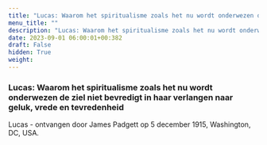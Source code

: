 ```yaml
---
title: "Lucas: Waarom het spiritualisme zoals het nu wordt onderwezen de ziel niet bevredigt in haar verlangen naar geluk, vrede en tevredenheid"
menu_title: ""
description: "Lucas: Waarom het spiritualisme zoals het nu wordt onderwezen de ziel niet bevredigt in haar verlangen naar geluk, vrede en tevredenheid"
date: 2023-09-01 06:00:01+00:382
draft: False
hidden: True
weight:
---
```

### Lucas: Waarom het spiritualisme zoals het nu wordt onderwezen de ziel niet bevredigt in haar verlangen naar geluk, vrede en tevredenheid

Lucas - ontvangen door James Padgett op 5 december 1915, Washington, DC, USA.
